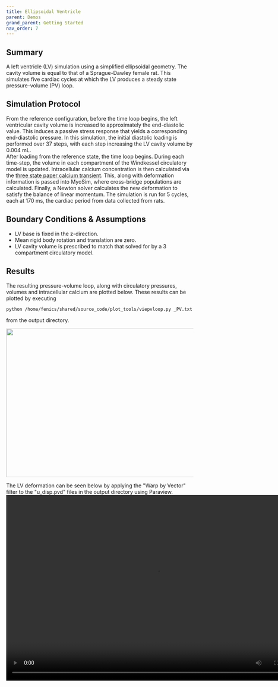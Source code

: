 ```yaml
---
title: Ellipsoidal Ventricle
parent: Demos
grand_parent: Getting Started
nav_order: 7
---
```


Summary
-------
A left ventricle (LV) simulation using a simplified ellipsoidal geometry. The cavity volume is equal to that of a Sprague-Dawley female rat. This simulates five cardiac cycles at which the LV produces a steady state pressure-volume (PV) loop.

Simulation Protocol
-------------------
From the reference configuration, before the time loop begins, the left ventricular cavity volume is increased to approximately the end-diastolic value. This induces a passive stress response that yields a corresponding end-diastolic pressure. In this simulation, the initial diastolic loading is performed over 37 steps, with each step increasing the LV cavity volume by 0.004 mL.  
After loading from the reference state, the time loop begins. During each time-step, the volume in each compartment of the Windkessel circulatory model is updated. Intracellular calcium concentration is then calculated via the [three state paper calcium transient](../../../model_formulations/calcium_models/dyna_paper_model/dyna_paper_calcium.md). This, along with deformation information is passed into MyoSim, where cross-bridge populations are calculated. Finally, a Newton solver calculates the new deformation to satisfy the balance of linear momentum. The simulation is run for 5 cycles, each at 170 ms, the cardiac period from data collected from rats.

Boundary Conditions & Assumptions
---------------------------------
- LV base is fixed in the z-direction.
- Mean rigid body rotation and translation are zero.
- LV cavity volume is prescribed to match that solved for by a 3 compartment circulatory model.

Results
-------
The resulting pressure-volume loop, along with circulatory pressures, volumes and intracellular calcium are plotted below. These results can be plotted by executing  
```
python /home/fenics/shared/source_code/plot_tools/viepvloop.py _PV.txt
```
from the output directory.

<img src="https://github.com/mmoth-kurtis/MMotH-Vent/blob/master/docs/pages/getting_started/running_a_simulation/ventricle_ellipsoid_page/pv_loop.png?raw=true" width="800" height="400">

The LV deformation can be seen below by applying the "Warp by Vector" filter to the "u_disp.pvd" files in the output directory using Paraview.
<video width="800" height="500" controls>
  <source src="final_animation_deformation.mp4" type="video/mp4">
</video>
